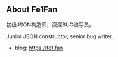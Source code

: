 ## About Fe1Fan

初级JSON构造师，资深BUG编写员。

Junior JSON constructor, senior bug writer.



- blog: https://fe1.fan
